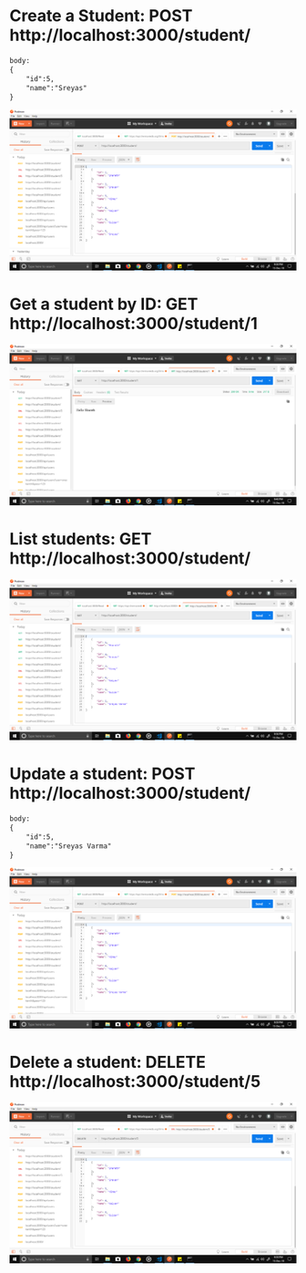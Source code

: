 # Create a Student: POST http://localhost:3000/student/
```
body:
{
    "id":5,
    "name":"Sreyas"
}
```
![Output](https://raw.githubusercontent.com/sharathchandra717/Berkadia-Assignments/master/Week-5/Node%20Js/Sample%20Node%20Microservice/Outputs/Screenshot%20(136).png)
# Get a student by ID: GET http://localhost:3000/student/1
![Output](https://raw.githubusercontent.com/sharathchandra717/Berkadia-Assignments/master/Week-5/Node%20Js/Sample%20Node%20Microservice/Outputs/Screenshot%20(139).png)
# List students: GET http://localhost:3000/student/
![Output](https://raw.githubusercontent.com/sharathchandra717/Berkadia-Assignments/master/Week-5/Node%20Js/Sample%20Node%20Microservice/Outputs/Screenshot%20(141).png)
# Update a student: POST http://localhost:3000/student/
```
body:
{
    "id":5,
    "name":"Sreyas Varma"
}
```
![Output](https://raw.githubusercontent.com/sharathchandra717/Berkadia-Assignments/master/Week-5/Node%20Js/Sample%20Node%20Microservice/Outputs/Screenshot%20(138).png)
# Delete a student: DELETE http://localhost:3000/student/5
![Output](https://raw.githubusercontent.com/sharathchandra717/Berkadia-Assignments/master/Week-5/Node%20Js/Sample%20Node%20Microservice/Outputs/Screenshot%20(137).png)
